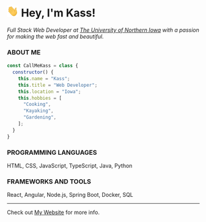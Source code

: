 <!-- @format -->
<h1>
<img src="assets/wave.gif" width="30px" height="30px"> 
Hey, I'm Kass!
</h1>

_Full Stack Web Developer at [The University of Northern Iowa](https://www.uni.edu) with a passion for making the web fast and beautiful._

<h3>ABOUT ME</h3>

```javascript
const CallMeKass = class {
  constructor() {
    this.name = "Kass";
    this.title = "Web Developer";
    this.location = "Iowa";
    this.hobbies = [
      "Cooking",
      "Kayaking",
      "Gardening",
    ];
  }
}
```

<h3>PROGRAMMING LANGUAGES</h3>
HTML, CSS, JavaScript, TypeScript, Java, Python

<h3>FRAMEWORKS AND TOOLS</h3>
React, Angular, Node.js, Spring Boot, Docker, SQL

---

Check out [My Website](https://www.sprinkleweb.com) for more info.
